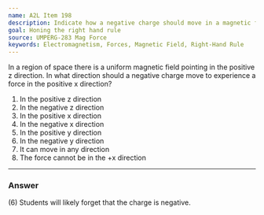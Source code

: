 ```yaml
---
name: A2L Item 198
description: Indicate how a negative charge should move in a magnetic field to have a force in the direction specified.
goal: Honing the right hand rule
source: UMPERG-283 Mag Force
keywords: Electromagnetism, Forces, Magnetic Field, Right-Hand Rule
---
```


In a region of space there is a uniform magnetic field pointing in the
positive z direction.  In what direction should a negative charge move
to experience a force in the positive x direction?

1. In the positive z direction
2. In the negative z direction
3. In the positive x direction
4. In the negative x direction
5. In the positive y direction
6. In the negative y direction
7. It can move in any direction
8. The force cannot be in the +x direction



<hr/>

### Answer 

(6) Students will likely forget that the charge is negative.

